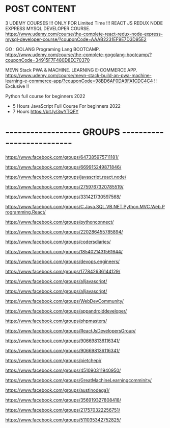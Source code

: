 # POST CONTENT

  3 UDEMY COURSES !!! ONLY FOR Limited Time 
  !!! REACT JS REDUX NODE EXPRESS MYSQL DEVELOPER COURSE.
  https://www.udemy.com/course/the-complete-react-redux-node-express-mysql-developer-course/?couponCode=AAAB2231EF9E7D3D95E2
  
  GO : GOLANG Programing Lang BOOTCAMP.
  https://www.udemy.com/course/the-complete-gogolang-bootcamp/?couponCode=34915F7F480D8EC70370
  
  MEVN Stack PWA & MACHINE. LEARNING E-COMMERCE APP.
  https://www.udemy.com/course/mevn-stack-build-an-pwa-machine-learning-e-commerce-app/?couponCode=98BD6AF0DA9FA1CDC4C4
  !! Exclusive !!
  
  Python full course for beginners 2022 
  + 5 Hours JavaScript Full Course For beginners 2022 
  + 7 Hours https://bit.ly/3wYTQFY



#  ------------------ GROUPS -------------------------- #


https://www.facebook.com/groups/647385975711181/

https://www.facebook.com/groups/669915249871846/

https://www.facebook.com/groups/javascript.react.node/

https://www.facebook.com/groups/2759767320785519/

https://www.facebook.com/groups/331421730597568/

https://www.facebook.com/groups/C.Java.SQL.VB.NET.Python.MVC.Web.Programming.React/

https://www.facebook.com/groups/pythonconnect/

https://www.facebook.com/groups/220286455785894/

https://www.facebook.com/groups/codersdiaries/

https://www.facebook.com/groups/1854021431561644/

https://www.facebook.com/groups/devops.engineers/

https://www.facebook.com/groups/177842636144129/

https://www.facebook.com/groups/alljavascript/

https://www.facebook.com/groups/alljavascript/

https://www.facebook.com/groups/WebDevCommunity/

https://www.facebook.com/groups/appandroiddeveloper/

https://www.facebook.com/groups/phpmasters/

https://www.facebook.com/groups/ReactJsDevelopersGroup/

https://www.facebook.com/groups/906698136116341/

https://www.facebook.com/groups/906698136116341/

https://www.facebook.com/groups/pietchepi/

https://www.facebook.com/groups/451090311940950/

https://www.facebook.com/groups/GreatMachineLearningcomminity/

https://www.facebook.com/groups/austinodega1/

https://www.facebook.com/groups/356919327808418/

https://www.facebook.com/groups/217570322256751/


https://www.facebook.com/groups/511035342752825/














